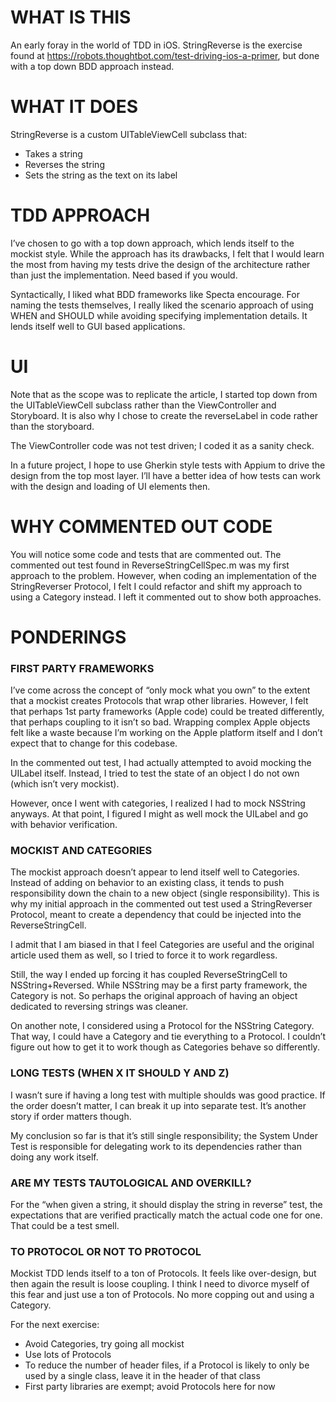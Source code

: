 # WHAT IS THIS

An early foray in the world of TDD in iOS. StringReverse is the exercise found at https://robots.thoughtbot.com/test-driving-ios-a-primer, but done with a top down BDD approach instead.

# WHAT IT DOES

StringReverse is a custom UITableViewCell subclass that:
- Takes a string
- Reverses the string
- Sets the string as the text on its label

# TDD APPROACH

I’ve chosen to go with a top down approach, which lends itself to the mockist style. While the approach has its drawbacks, I felt that I would learn the most from having my tests drive the design of the architecture rather than just the implementation. Need based if you would.

Syntactically, I liked what BDD frameworks like Specta encourage. For naming the tests themselves, I really liked the scenario approach of using WHEN and SHOULD while avoiding specifying implementation details. It lends itself well to GUI based applications.

# UI

Note that as the scope was to replicate the article, I started top down from the UITableViewCell subclass rather than the ViewController and Storyboard. It is also why I chose to create the reverseLabel in code rather than the storyboard.

The ViewController code was not test driven; I coded it as a sanity check.

In a future project, I hope to use Gherkin style tests with Appium to drive the design from the top most layer. I’ll have a better idea of how tests can work with the design and loading of UI elements then.

# WHY COMMENTED OUT CODE

You will notice some code and tests that are commented out. The commented out test found in ReverseStringCellSpec.m was my first approach to the problem. However, when coding an implementation of the StringReverser Protocol, I felt I could refactor and shift my approach to using a Category instead. I left it commented out to show both approaches.

# PONDERINGS

### FIRST PARTY FRAMEWORKS

I’ve come across the concept of “only mock what you own” to the extent that a mockist creates Protocols that wrap other libraries. However, I felt that perhaps 1st party frameworks (Apple code) could be treated differently, that perhaps coupling to it isn’t so bad. Wrapping complex Apple objects felt like a waste because I’m working on the Apple platform itself and I don’t expect that to change for this codebase.

In the commented out test, I had actually attempted to avoid mocking the UILabel itself. Instead, I tried to test the state of an object I do not own (which isn’t very mockist).

However, once I went with categories, I realized I had to mock NSString anyways. At that point, I figured I might as well mock the UILabel and go with behavior verification.

### MOCKIST AND CATEGORIES

The mockist approach doesn’t appear to lend itself well to Categories. Instead of adding on behavior to an existing class, it tends to push responsibility down the chain to a new object (single responsibility). This is why my initial approach in the commented out test used a StringReverser Protocol, meant to create a dependency that could be injected into the ReverseStringCell.

I admit that I am biased in that I feel Categories are useful and the original article used them as well, so I tried to force it to work regardless.

Still, the way I ended up forcing it has coupled ReverseStringCell to NSString+Reversed. While NSString may be a first party framework, the Category is not. So perhaps the original approach of having an object dedicated to reversing strings was cleaner.

On another note, I considered using a Protocol for the NSString Category. That way, I could have a Category and tie everything to a Protocol. I couldn’t figure out how to get it to work though as Categories behave so differently.

### LONG TESTS (WHEN X IT SHOULD Y AND Z)

I wasn’t sure if having a long test with multiple shoulds was good practice. If the order doesn’t matter, I can break it up into separate test. It’s another story if order matters though.

My conclusion so far is that it’s still single responsibility; the System Under Test is responsible for delegating work to its dependencies rather than doing any work itself.

### ARE MY TESTS TAUTOLOGICAL AND OVERKILL?

For the “when given a string, it should display the string in reverse” test, the expectations that are verified practically match the actual code one for one. That could be a test smell.

### TO PROTOCOL OR NOT TO PROTOCOL

Mockist TDD lends itself to a ton of Protocols. It feels like over-design, but then again the result is loose coupling. I think I need to divorce myself of this fear and just use a ton of Protocols. No more copping out and using a Category.

For the next exercise:
- Avoid Categories, try going all mockist
- Use lots of Protocols
- To reduce the number of header files, if a Protocol is likely to only be used by a single class, leave it in the header of that class
- First party libraries are exempt; avoid Protocols here for now